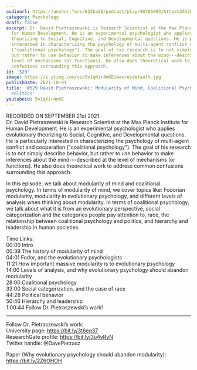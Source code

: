 ```yaml
---
audiourl: https://anchor.fm/s/822ba20/podcast/play/40786093/https%3A%2F%2Fd3ctxlq1ktw2nl.cloudfront.net%2Fstaging%2F2021-8-24%2Fa284c53b-ce48-063a-8cae-c2b0c3087954.m4a
category: Psychology
draft: false
excerpt: Dr. David Pietraszewski is Research Scientist at the Max Planck Institute
  for Human Development. He is an experimental psychologist who applies evolutionary
  theorizing to Social, Cognitive, and Developmental questions. He is particularly
  interested in characterizing the psychology of multi-agent conflict and cooperation
  ("coalitional psychology"). The goal of his research is to not simply describe behavior,
  but rather to use behavior to make inferences about the mind---described at the
  level of mechanisms (or functions). He also does theoretical work to address common
  confusions surrounding this approach.
id: '529'
image: https://i.ytimg.com/vi/5v1qKir4nKE/maxresdefault.jpg
publishDate: 2021-10-01
title: '#529 David Pietraszewski: Modularity of Mind, Coalitional Psychology, and
  Politics'
youtubeid: 5v1qKir4nKE
---
```

<div class="timelinks">

RECORDED ON SEPTEMBER 21st 2021.  
Dr. David Pietraszewski is Research Scientist at the Max Planck Institute for Human Development. He is an experimental psychologist who applies evolutionary theorizing to Social, Cognitive, and Developmental questions. He is particularly interested in characterizing the psychology of multi-agent conflict and cooperation ("coalitional psychology"). The goal of his research is to not simply describe behavior, but rather to use behavior to make inferences about the mind---described at the level of mechanisms (or functions). He also does theoretical work to address common confusions surrounding this approach.

In this episode, we talk about modularity of mind and coalitional psychology. In terms of modularity of mind, we cover topics like: Fodorian modularity, modularity in evolutionary psychology, and different levels of analysis when thinking about modularity. In terms of coalitional psychology, we talk about what it is from an evolutionary perspective, social categorization and the categories people pay attention to, race, the relationship between coalitional psychology and politics, and hierarchy and leadership in human societies.

Time Links:  
<time>00:00</time> Intro  
<time>00:39</time> The history of modularity of mind  
<time>04:01</time> Fodor, and the evolutionary psychologists  
<time>11:21</time> How important massive modularity is to evolutionary psychology  
<time>14:00</time> Levels of analysis, and why evolutionary psychology should abandon modularity  
<time>28:00</time> Coalitional psychology  
<time>33:00</time> Social categorization, and the case of race  
<time>44:28</time> Political behavior  
<time>50:46</time> Hierarchy and leadership  
<time>1:00:44</time> Follow Dr. Pietraszewski’s work!

---

Follow Dr. Pietraszewski’s work:  
University page: https://bit.ly/3t6eq37  
ResearchGate profile: https://bit.ly/3u4yRyN  
Twitter handle: @DavePietrasz

Paper (Why evolutionary psychology should abandon modularity): https://bit.ly/2Z6OHOH
</div>

